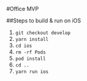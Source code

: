 #Office MVP

##Steps to build & run on iOS

1. `git checkout develop`
1. `yarn install`
1. `cd ios`
1. `rm -rf Pods`
1. `pod install`
1. `cd ..`
1. `yarn run ios`
